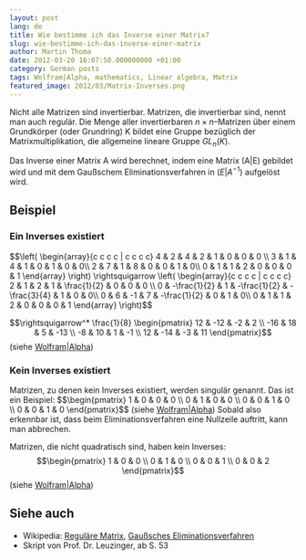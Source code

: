 ```yaml
---
layout: post
lang: de
title: Wie bestimme ich das Inverse einer Matrix?
slug: wie-bestimme-ich-das-inverse-einer-matrix
author: Martin Thoma
date: 2012-03-20 16:07:50.000000000 +01:00
category: German posts
tags: Wolfram|Alpha, mathematics, Linear algebra, Matrix
featured_image: 2012/03/Matrix-Inverses.png
---
```

Nicht alle Matrizen sind invertierbar. Matrizen, die invertierbar sind, nennt man auch regul&auml;r. Die Menge aller invertierbaren $n \times n$&ndash;Matrizen &uuml;ber einem Grundk&ouml;rper (oder Grundring) K bildet eine Gruppe bez&uuml;glich der Matrixmultiplikation, die allgemeine lineare Gruppe $GL_n(K)$.

Das Inverse einer Matrix A wird berechnet, indem eine Matrix (A|E) gebildet wird und mit dem Gau&szlig;schem Eliminationsverfahren in $(E | A^{-1})$ aufgel&ouml;st wird.

<h2>Beispiel</h2>
<h3>Ein Inverses existiert</h3>
$$\left( \begin{array}{c c c c | c c c c}
  4 & 2 & 4 & 2 & 1 & 0 & 0 & 0 \\
  3 & 1 & 4 & 1 & 0 & 1 & 0 & 0\\
  2 & 7 & 1 & 8 & 0 & 0 & 1 & 0\\
  0 & 1 & 1 & 2 & 0 & 0 & 0 & 1
\end{array} \right) \rightsquigarrow
\left( \begin{array}{c c c c | c c c c}
  2 & 1 & 2 & 1 & \frac{1}{2} & 0 & 0 & 0 \\
  0 & -\frac{1}{2} & 1 & -\frac{1}{2} & -\frac{3}{4} & 1 & 0 & 0\\
  0 & 6 & -1 & 7 & -\frac{1}{2} & 0 & 1 & 0\\
  0 & 1 & 1 & 2 & 0 & 0 & 0 & 1
\end{array} \right)$$

$$\rightsquigarrow^*
\frac{1}{8}
\begin{pmatrix}
12  & -12 & -2 &   2 \\
-16 &  18 &  5 & -13 \\
 -8 &  10 &  1 &  -1 \\
 12 & -14 & -3 &  11
\end{pmatrix}$$
(siehe <a href="http://www.wolframalpha.com/input/?i=Inverse%5B%7B%7B4%2C2%2C4%2C2%7D%2C%7B3%2C1%2C4%2C1%7D%2C%7B2%2C7%2C1%2C8%7D%2C%7B0%2C1%2C1%2C2%7D%7D%5D">Wolfram|Alpha</a>)

<h3>Kein Inverses existiert</h3>
Matrizen, zu denen kein Inverses existiert, werden singul&auml;r genannt. Das ist ein Beispiel:
$$\begin{pmatrix}
 1 & 0 & 0 & 0 \\
 0 & 1 & 0 & 0 \\
 0 & 0 & 1 & 0 \\
 0 & 0 & 1 & 0
\end{pmatrix}$$ (siehe <a href="http://www.wolframalpha.com/input/?i=Inverse%5B%7B%7B1%2C0%2C0%2C0%7D%2C%7B0%2C1%2C0%2C0%7D%2C%7B0%2C0%2C1%2C0%7D%2C%7B0%2C0%2C1%2C0%7D%7D%5D">Wolfram|Alpha</a>)
Sobald also erkennbar ist, dass beim Eliminationsverfahren eine Nullzeile auftritt, kann man abbrechen.

Matrizen, die nicht quadratisch sind, haben kein Inverses:
$$\begin{pmatrix}
 1 & 0 & 0 \\
 0 & 1 & 0 \\
 0 & 0 & 1 \\
 0 & 0 & 2
\end{pmatrix}$$
(siehe <a href="http://www.wolframalpha.com/input/?i=Inverse%5B%7B%7B1%2C0%2C0%7D%2C%7B0%2C1%2C0%7D%2C%7B0%2C0%2C1%7D%2C%7B0%2C0%2C2%7D%7D%5D">Wolfram|Alpha</a>)

<h2>Siehe auch</h2>
<ul>
  <li>Wikipedia: <a href="http://de.wikipedia.org/wiki/Regul%C3%A4re_Matrix">Regul&auml;re Matrix</a>, <a href="http://de.wikipedia.org/wiki/Gau%C3%9Fsches_Eliminationsverfahren">Gau&szlig;sches Eliminationsverfahren</a></li>
  <li>Skript von Prof. Dr. Leuzinger, ab S. 53</li>
</ul>
